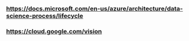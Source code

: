 

### https://docs.microsoft.com/en-us/azure/architecture/data-science-process/lifecycle



### https://cloud.google.com/vision



